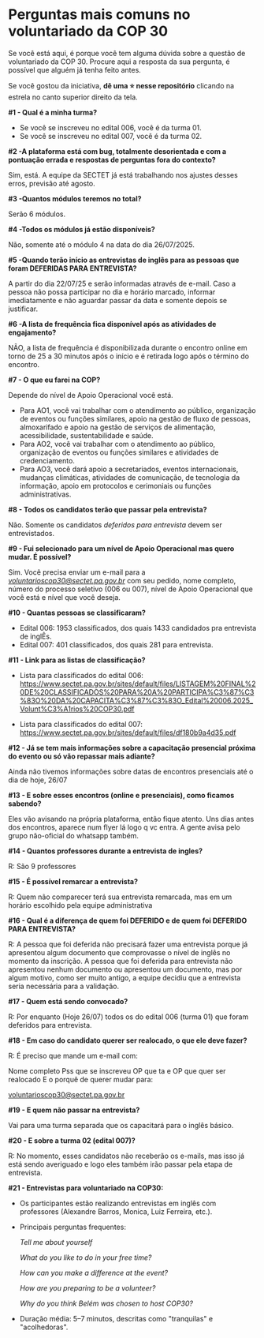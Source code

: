 # Perguntas mais comuns no voluntariado da COP 30
Se você está aqui, é porque você tem alguma dúvida sobre a questão de voluntariado da COP 30. Procure aqui a resposta da sua pergunta, é possível que alguém já tenha feito antes. 

Se você gostou da iniciativa, **dê uma ⭐ nesse repositório** clicando na estrela no canto superior direito da tela.

**#1 - Qual é a minha turma?**

* Se você se inscreveu no edital 006, você é da turma 01.
* Se você se inscreveu no edital 007, você é da turma 02.

**#2 -A plataforma está com bug, totalmente desorientada e com a pontuação errada e respostas de perguntas fora do contexto?**

Sim, está. A equipe da SECTET já está trabalhando nos ajustes desses erros, previsão até agosto.

**#3 -Quantos módulos teremos no total?**

Serão 6 módulos.

**#4 -Todos os módulos já estão disponíveis?**

Não, somente até o módulo 4 na data do dia 26/07/2025.

**#5 -Quando terão início as entrevistas de inglês para as pessoas que foram DEFERIDAS PARA ENTREVISTA?**

A partir do dia 22/07/25 e serão informadas através de e-mail. Caso a pessoa não possa participar no dia e horário marcado, informar imediatamente e não aguardar passar da data e somente depois se justificar.

**#6 -A lista de frequência fica disponível após as atividades de engajamento?**

NÃO, a lista de frequência é disponibilizada durante o encontro online em torno de 25 a 30 minutos após o início e é retirada logo após o término do encontro.

**#7 - O que eu farei na COP?**

Depende do nível de Apoio Operacional você está. 
* Para AO1, você vai trabalhar com o atendimento ao público, organização de eventos ou funções similares, apoio na gestão de fluxo de pessoas, almoxarifado e apoio na gestão de serviços de alimentação, acessibilidade, sustentabilidade e saúde.
* Para AO2, você vai trabalhar com o atendimento ao público, organização de eventos ou funções similares e atividades de credenciamento.
* Para AO3, você dará apoio a secretariados, eventos internacionais, mudanças climáticas, atividades de comunicação, de tecnologia da informação, apoio em protocolos e cerimoniais ou funções administrativas.

**#8 - Todos os candidatos terão que passar pela entrevista?**

Não. Somente os candidatos *deferidos para entrevista* devem ser entrevistados.

**#9 - Fui selecionado para um nível de Apoio Operacional mas quero mudar. É possível?**

Sim. Você precisa enviar um e-mail para a *voluntarioscop30@sectet.pa.gov.br* com seu pedido, nome completo, número do processo seletivo (006 ou 007), nível de Apoio Operacional que você está e nível que você deseja.

**#10 - Quantas pessoas se classificaram?**
* Edital 006: 1953 classificados, dos quais 1433 candidados pra entrevista de inglÊs.
* Edital 007: 401 classificados, dos quais 281 para entrevista.

**#11 - Link para as listas de classificação?**
* Lista para classificados do edital 006: https://www.sectet.pa.gov.br/sites/default/files/LISTAGEM%20FINAL%20DE%20CLASSIFICADOS%20PARA%20A%20PARTICIPA%C3%87%C3%83O%20DA%20CAPACITA%C3%87%C3%83O_Edital%20006.2025_Volunt%C3%A1rios%20COP30.pdf

* Lista para classificados do edital 007: https://www.sectet.pa.gov.br/sites/default/files/df180b9a4d35.pdf

**#12 - Já se tem mais informações sobre a capacitação presencial próxima do evento ou só vão repassar mais adiante?**

Ainda não tivemos informações sobre datas de encontros presenciais até o dia de hoje, 26/07

**#13 - E sobre esses encontros (online e presenciais), como ficamos sabendo?**

Eles vão avisando na própria plataforma, então fique atento. Uns dias antes dos encontros, aparece num flyer lá logo q vc entra. A gente avisa pelo grupo não-oficial do whatsapp também.

**#14 - Quantos professores durante a entrevista de ingles?**

R: São 9 professores 

**#15 - É possível remarcar a entrevista?**

R: Quem não comparecer terá sua entrevista remarcada, mas em um horário escolhido pela equipe administrativa

**#16 - Qual é a diferença de quem foi DEFERIDO e de quem foi DEFERIDO PARA ENTREVISTA?**

R: A pessoa que foi deferida não precisará fazer uma entrevista porque já apresentou algum documento que comprovasse o nível de inglês no momento da inscrição. A pessoa que foi deferida para entrevista não apresentou nenhum documento ou apresentou um documento, mas por algum motivo, como ser muito antigo, a equipe decidiu que a entrevista seria necessária para a validação.

**#17 - Quem está sendo convocado?**

R: Por enquanto (Hoje 26/07) todos os do edital 006 (turma 01) que foram deferidos para entrevista. 

**#18 - Em caso do candidato querer ser realocado, o que ele deve fazer?**

R: É preciso que mande um e-mail com:

Nome completo
Pss que se inscreveu
OP que ta e OP que quer ser realocado
E o porquê de querer mudar 
para: 

voluntarioscop30@sectet.pa.gov.br

**#19 - E quem não passar na entrevista?**

Vai para uma turma separada que os capacitará para o inglês básico.

**#20 - E sobre a turma 02 (edital 007)?**

R: No momento, esses candidatos não receberão os e-mails, mas isso já está sendo averiguado e logo eles também irão passar pela etapa de entrevista.

**#21 - Entrevistas para voluntariado na COP30:**

* Os participantes estão realizando entrevistas em inglês com professores (Alexandre Barros, Monica, Luiz Ferreira, etc.).
* Principais perguntas frequentes:

    _Tell me about yourself_
  
    _What do you like to do in your free time?_

    _How can you make a difference at the event?_
  
    _How are you preparing to be a volunteer?_
  
    _Why do you think Belém was chosen to host COP30?_
  
* Duração média: 5–7 minutos, descritas como "tranquilas" e "acolhedoras".

